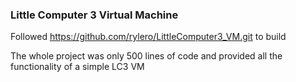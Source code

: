 ### Little Computer 3 Virtual Machine

Followed https://github.com/rylero/LittleComputer3_VM.git to build

The whole project was only 500 lines of code and provided all the functionality of a simple LC3 VM
